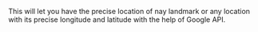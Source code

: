 This will let you have the precise location of nay landmark or any location with its precise longitude and latitude with the help of Google API.

